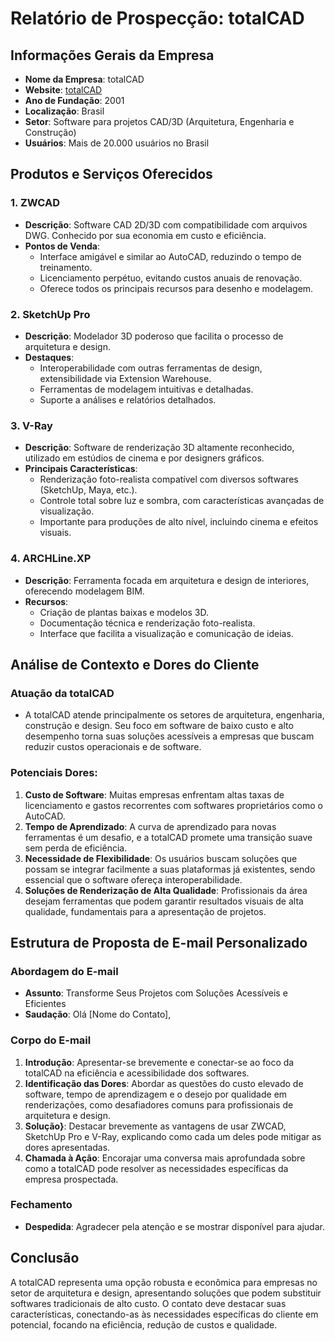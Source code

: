 # Relatório de Prospecção: totalCAD

## Informações Gerais da Empresa
- **Nome da Empresa**: totalCAD
- **Website**: [totalCAD](http://www.totalcad.com.br)
- **Ano de Fundação**: 2001
- **Localização**: Brasil
- **Setor**: Software para projetos CAD/3D (Arquitetura, Engenharia e Construção)
- **Usuários**: Mais de 20.000 usuários no Brasil

## Produtos e Serviços Oferecidos
### 1. **ZWCAD**
   - **Descrição**: Software CAD 2D/3D com compatibilidade com arquivos DWG. Conhecido por sua economia em custo e eficiência.
   - **Pontos de Venda**:
     - Interface amigável e similar ao AutoCAD, reduzindo o tempo de treinamento.
     - Licenciamento perpétuo, evitando custos anuais de renovação.
     - Oferece todos os principais recursos para desenho e modelagem.

### 2. **SketchUp Pro**
   - **Descrição**: Modelador 3D poderoso que facilita o processo de arquitetura e design.
   - **Destaques**:
     - Interoperabilidade com outras ferramentas de design, extensibilidade via Extension Warehouse.
     - Ferramentas de modelagem intuitivas e detalhadas.
     - Suporte a análises e relatórios detalhados.

### 3. **V-Ray**
   - **Descrição**: Software de renderização 3D altamente reconhecido, utilizado em estúdios de cinema e por designers gráficos.
   - **Principais Características**:
     - Renderização foto-realista compatível com diversos softwares (SketchUp, Maya, etc.).
     - Controle total sobre luz e sombra, com características avançadas de visualização.
     - Importante para produções de alto nível, incluindo cinema e efeitos visuais.

### 4. **ARCHLine.XP**
   - **Descrição**: Ferramenta focada em arquitetura e design de interiores, oferecendo modelagem BIM.
   - **Recursos**:
     - Criação de plantas baixas e modelos 3D.
     - Documentação técnica e renderização foto-realista.
     - Interface que facilita a visualização e comunicação de ideias.

## Análise de Contexto e Dores do Cliente
### Atuação da totalCAD
- A totalCAD atende principalmente os setores de arquitetura, engenharia, construção e design. Seu foco em software de baixo custo e alto desempenho torna suas soluções acessíveis a empresas que buscam reduzir custos operacionais e de software.

### Potenciais Dores:
1. **Custo de Software**: Muitas empresas enfrentam altas taxas de licenciamento e gastos recorrentes com softwares proprietários como o AutoCAD. 
2. **Tempo de Aprendizado**: A curva de aprendizado para novas ferramentas é um desafio, e a totalCAD promete uma transição suave sem perda de eficiência.
3. **Necessidade de Flexibilidade**: Os usuários buscam soluções que possam se integrar facilmente a suas plataformas já existentes, sendo essencial que o software ofereça interoperabilidade.
4. **Soluções de Renderização de Alta Qualidade**: Profissionais da área desejam ferramentas que podem garantir resultados visuais de alta qualidade, fundamentais para a apresentação de projetos.

## Estrutura de Proposta de E-mail Personalizado
### Abordagem do E-mail
- **Assunto**: Transforme Seus Projetos com Soluções Acessíveis e Eficientes
- **Saudação**: Olá [Nome do Contato],

### Corpo do E-mail
1. **Introdução**: Apresentar-se brevemente e conectar-se ao foco da totalCAD na eficiência e acessibilidade dos softwares. 
2. **Identificação das Dores**: Abordar as questões do custo elevado de software, tempo de aprendizagem e o desejo por qualidade em renderizações, como desafiadores comuns para profissionais de arquitetura e design.
3. **Solução}**: Destacar brevemente as vantagens de usar ZWCAD, SketchUp Pro e V-Ray, explicando como cada um deles pode mitigar as dores apresentadas.
4. **Chamada à Ação**: Encorajar uma conversa mais aprofundada sobre como a totalCAD pode resolver as necessidades específicas da empresa prospectada.

### Fechamento
- **Despedida**: Agradecer pela atenção e se mostrar disponível para ajudar.

## Conclusão
A totalCAD representa uma opção robusta e econômica para empresas no setor de arquitetura e design, apresentando soluções que podem substituir softwares tradicionais de alto custo. O contato deve destacar suas características, conectando-as às necessidades específicas do cliente em potencial, focando na eficiência, redução de custos e qualidade.